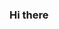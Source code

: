 ### Hi there 

<!--
**Kauane-1b/Kauane-1b** is a ✨ _special_ ✨ repository because its `README.md` (this file) appears on your GitHub profile.

Here are some ideas to get you started

-

- 
-
-
- 😄 Pronouns: ...
- ⚡ Fun fact: ...
-->

